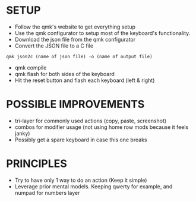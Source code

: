 <!--==================-->
# SETUP
<!--==================-->
- Follow the qmk's website to get everything setup
- Use the qmk configurator to setup most of the keyboard's functionality.
- Download the json file from the qmk configurator
- Convert the JSON file to a C file
```
qmk json2c (name of json file) -o (name of output file)
```
- qmk compile
- qmk flash for both sides of the keyboard
- Hit the reset button and flash each keyboard (left & right)

<!--==================-->
# POSSIBLE IMPROVEMENTS
<!--==================-->
- tri-layer for commonly used actions (copy, paste, screenshot)
- combos for modifier usage (not using home row mods because it feels janky)
- Possibly get a spare keyboard in case this one breaks

<!--==================-->
# PRINCIPLES
<!--==================-->
- Try to have only 1 way to do an action (Keep it simple)
- Leverage prior mental models. Keeping qwerty for example, and numpad for numbers layer

